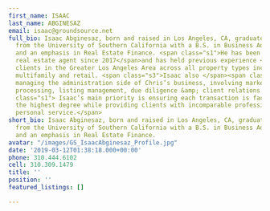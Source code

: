 ```yaml
---
first_name: ISAAC
last_name: ABGINESAZ
email: isaac@groundsource.net
full_bio: Isaac Abginesaz, born and raised in Los Angeles, CA, graduated cum laude
  from the University of Southern California with a B.S. in Business Administration
  and an emphasis in Real Estate Finance. <span class="s1">He has been a licensed
  real estate agent since 2017</span>and has held previous experience <span class="s2">representing</span>
  clients in the Greater Los Angeles Area across all property types including office,
  multifamily and retail. <span class="s3">Isaac also </span><span class="s4">assists
  managing the administration side of Chris’s business, involving marketing, contract
  processing, listing management, due diligence &amp; client relations.</span><span
  class="s1"> Isaac’s main priority is ensuring each transaction is facilitated to
  the highest degree while providing clients with incomparable professionalism and
  personal service.</span>
short_bio: Isaac Abginesaz, born and raised in Los Angeles, CA, graduated cum laude
  from the University of Southern California with a B.S. in Business Administration
  and an emphasis in Real Estate Finance.
avatar: "/images/GS_IsaacAbginesaz_Profile.jpg"
date: '2019-03-12T01:38:18.000+00:00'
phone: 310.444.6102
cell: 310.309.1479
title: ''
position: ''
featured_listings: []

---
```

